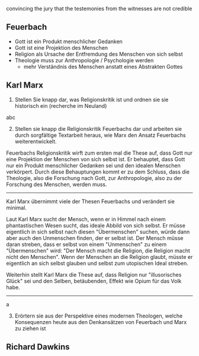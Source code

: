 convincing the jury that the testemonies from the witnesses are not credible
## Feuerbach

- Gott ist ein Produkt menschlicher Gedanken
- Gott ist eine Projektion des Menschen
- Religion als Ursache der Entfremdung des Menschen von sich selbst
- Theologie muss zur Anthropologie / Psychologie werden
	- mehr Verständnis des Menschen anstatt eines Abstrakten Gottes



## Karl Marx

1) Stellen Sie knapp dar, was Religionskritik ist und ordnen sie sie historisch ein (recherche im Neuland)

abc

2) Stellen sie knapp die Religionskritik Feuerbachs dar und arbeiten sie durch sorgfältige Textarbeit heraus, wie Marx den Ansatz Feuerbachs weiterentwickelt.

Feuerbachs Religionskritik wirft zum ersten mal die These auf, dass Gott nur eine Projektion der Menschen von sich selbst ist. Er behauptet, dass Gott nur ein Produkt menschlicher Gedanken sei und den idealen Menschen verkörpert. Durch diese Behauptungen kommt er zu dem Schluss, dass die Theologie, also die Forschung nach Gott, zur Anthropologie, also zu der Forschung des Menschen, werden muss.

---

Karl Marx übernimmt viele der Thesen Feuerbachs und verändert sie minimal.

Laut Karl Marx sucht der Mensch, wenn er in Himmel nach einem phantastischen Wesen sucht, das ideale Abbild von sich selbst.  Er müsse eigentlich in sich selbst nach diesen "Übermenschen" suchen, würde dann aber auch den Unmenschen finden, der er selbst ist. Der Mensch müsse daran streben, dass er selbst von einem "Unmenschen" zu einem "Übermenschen" wird:
"Der Mensch macht die Religion, die Religion macht nicht den Menschen".  Wenn der Menschen an die Religion glaubt, müsste er eigentlich an sich selbst glauben und selbst zum utopischen Ideal streben.

Weiterhin stellt Karl Marx die These auf, dass Religion nur "illusorisches Glück" sei und den Selben, betäubenden, Effekt wie Opium für das Volk habe.

---

a



3) Erörtern sie aus der Perspektive eines modernen Theologen, welche Konsequenzen heute aus den Denkansätzen von Feuerbach und Marx zu ziehen ist


## Richard Dawkins

